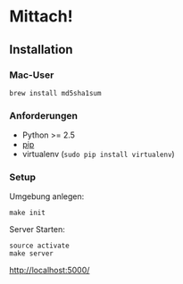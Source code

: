 Mittach!
========

Installation
------------

### Mac-User

    brew install md5sha1sum

### Anforderungen

* Python >= 2.5
* [pip](http://www.pip-installer.org/en/latest/installing.html)
* virtualenv (`sudo pip install virtualenv`)

### Setup

Umgebung anlegen:

    make init

Server Starten:

    source activate
    make server

[http://localhost:5000/](http://localhost:5000)
